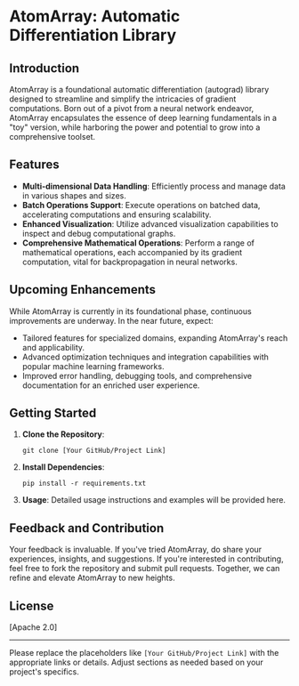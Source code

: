 # AtomArray: Automatic Differentiation Library

## Introduction

AtomArray is a foundational automatic differentiation (autograd) library designed to streamline and simplify the intricacies of gradient computations. Born out of a pivot from a neural network endeavor, AtomArray encapsulates the essence of deep learning fundamentals in a "toy" version, while harboring the power and potential to grow into a comprehensive toolset.

## Features

- **Multi-dimensional Data Handling**: Efficiently process and manage data in various shapes and sizes.
- **Batch Operations Support**: Execute operations on batched data, accelerating computations and ensuring scalability.
- **Enhanced Visualization**: Utilize advanced visualization capabilities to inspect and debug computational graphs.
- **Comprehensive Mathematical Operations**: Perform a range of mathematical operations, each accompanied by its gradient computation, vital for backpropagation in neural networks.

## Upcoming Enhancements

While AtomArray is currently in its foundational phase, continuous improvements are underway. In the near future, expect:

- Tailored features for specialized domains, expanding AtomArray's reach and applicability.
- Advanced optimization techniques and integration capabilities with popular machine learning frameworks.
- Improved error handling, debugging tools, and comprehensive documentation for an enriched user experience.

## Getting Started

1. **Clone the Repository**:
   ```
   git clone [Your GitHub/Project Link]
   ```

2. **Install Dependencies**:
   ```
   pip install -r requirements.txt
   ```

3. **Usage**:
   Detailed usage instructions and examples will be provided here.

## Feedback and Contribution

Your feedback is invaluable. If you've tried AtomArray, do share your experiences, insights, and suggestions. If you're interested in contributing, feel free to fork the repository and submit pull requests. Together, we can refine and elevate AtomArray to new heights.

## License

[Apache 2.0]

---

Please replace the placeholders like `[Your GitHub/Project Link]` with the appropriate links or details. Adjust sections as needed based on your project's specifics.

